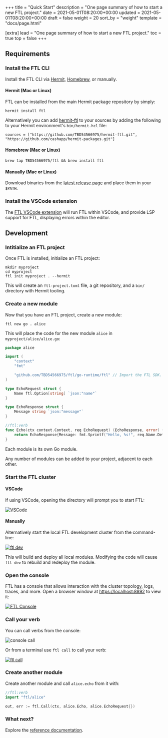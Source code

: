 +++
title = "Quick Start"
description = "One page summary of how to start a new FTL project."
date = 2021-05-01T08:20:00+00:00
updated = 2021-05-01T08:20:00+00:00
draft = false
weight = 20
sort_by = "weight"
template = "docs/page.html"

[extra]
lead = "One page summary of how to start a new FTL project."
toc = true
top = false
+++

## Requirements

### Install the FTL CLI

Install the FTL CLI via [Hermit](https://cashapp.github.io/hermit), [Homebrew](https://brew.sh/), or manually.

#### Hermit (Mac or Linux)

FTL can be installed from the main Hermit package repository by simply:

```
hermit install ftl
```

Alternatively you can add [hermit-ftl](https://github.com/TBD54566975/hermit-ftl) to your sources by adding the following to your Hermit environment's `bin/hermit.hcl` file:

```hcl
sources = ["https://github.com/TBD54566975/hermit-ftl.git", "https://github.com/cashapp/hermit-packages.git"]
```

#### Homebrew (Mac or Linux)

```
brew tap TBD54566975/ftl && brew install ftl
```

#### Manually (Mac or Linux)

Download binaries from the [latest release page](https://github.com/TBD54566975/ftl/releases/latest) and place them in your `$PATH`.

### Install the VSCode extension

The [FTL VSCode extension](https://marketplace.visualstudio.com/items?itemName=FTL.ftl) will run FTL within VSCode, and provide LSP support for FTL, displaying errors within the editor.

## Development

### Intitialize an FTL project

Once FTL is installed, initialize an FTL project:

```
mkdir myproject
cd myproject
ftl init myproject . --hermit
```

This will create an `ftl-project.toml` file, a git repository, and a `bin/` directory with Hermit tooling.

### Create a new module

Now that you have an FTL project, create a new module:

```
ftl new go . alice
```

This will place the code for the new module `alice` in `myproject/alice/alice.go`:

```go
package alice

import (
	"context"
	"fmt"

	"github.com/TBD54566975/ftl/go-runtime/ftl" // Import the FTL SDK.
)

type EchoRequest struct {
	Name ftl.Option[string] `json:"name"`
}

type EchoResponse struct {
	Message string `json:"message"`
}

//ftl:verb
func Echo(ctx context.Context, req EchoRequest) (EchoResponse, error) {
	return EchoResponse{Message: fmt.Sprintf("Hello, %s!", req.Name.Default("anonymous"))}, nil
}
```

Each module is its own Go module.

Any number of modules can be added to your project, adjacent to each other.

### Start the FTL cluster

#### VSCode

If using VSCode, opening the directory will prompt you to start FTL:

[![VSCode](vscode.png)](vscode.png)

#### Manually

Alternatively start the local FTL development cluster from the command-line:

[![ftl dev](ftldev.png)](ftldev.png)

This will build and deploy all local modules. Modifying the code will cause `ftl
dev` to rebuild and redeploy the module.

### Open the console

FTL has a console that allows interaction with the cluster topology, logs, traces,
and more. Open a browser window at [https://localhost:8892](https://localhost:8892) to view it:

[![FTL Console](console.png)](console.png)

### Call your verb

You can call verbs from the console:

![console call](consolecall.png)

Or from a terminal use `ftl call` to call your verb:

[![ftl call](ftlcall.png)](ftlcall.png)

### Create another module

Create another module and call `alice.echo` from it with:

```go
//ftl:verb
import "ftl/alice"

out, err := ftl.Call(ctx, alice.Echo, alice.EchoRequest{})
```

### What next?

Explore the [reference documentation](../../reference/start/).
